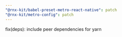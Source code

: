 ```yaml
---
"@rnx-kit/babel-preset-metro-react-native": patch
"@rnx-kit/metro-config": patch
---
```


fix(deps): include peer dependencies for yarn
